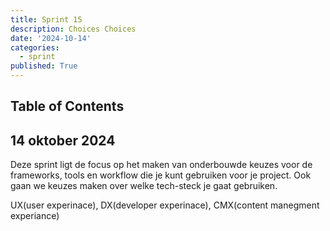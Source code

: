 ```yaml
---
title: Sprint 15
description: Choices Choices
date: '2024-10-14'
categories:
  - sprint
published: True
---
```


## Table of Contents

## 14 oktober 2024
Deze sprint ligt de focus op het maken van onderbouwde keuzes voor de frameworks, tools en workflow die je kunt gebruiken voor je project. Ook gaan we keuzes maken over welke tech-steck je gaat gebruiken.

UX(user experinace), DX(developer experinace), CMX(content manegment experiance)
